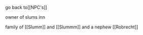 go back to[[NPC's]]

owner of slums inn

family of [[Slumm]] and [[Slummm]]
and a nephew [[Robrecht]]